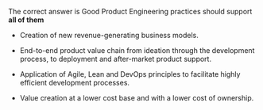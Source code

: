 The correct answer is Good Product Engineering practices should support **all of them**

- Creation of new revenue-generating business models.

- End-to-end product value chain from ideation through the development process, to deployment and after-market product support.

- Application of Agile, Lean and DevOps principles to facilitate highly efficient development processes.

- Value creation at a lower cost base and with a lower cost of ownership.
